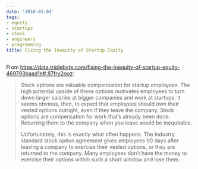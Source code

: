 ```yaml
---
date: '2016-03-04'
tags:
- equity
- startups
- stock
- engineers
- programming
title: Fixing the Inequity of Startup Equity
---
```


From https://data.triplebyte.com/fixing-the-inequity-of-startup-equity-469793baad1e#.87fry2ooz:

>Stock options are valuable compensation for startup employees. The high potential upside of these options motivates employees to turn down larger salaries at bigger companies and work at startups. It seems obvious, then, to expect that employees should own their vested options outright, even if they leave the company. Stock options are compensation for work that’s already been done. Returning them to the company when you leave would be inequitable.
>
>Unfortunately, this is exactly what often happens. The industry standard stock option agreement gives employees 90 days after leaving a company to exercise their vested options, or they are returned to the company. Many employees don’t have the money to exercise their options within such a short window and lose them.
